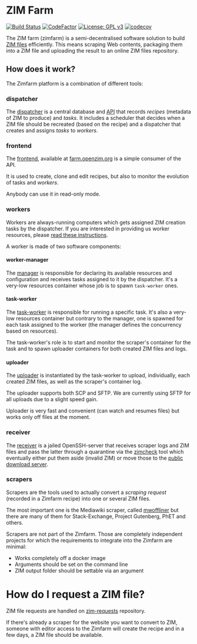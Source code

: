 # ZIM Farm

[![Build Status](https://github.com/openzim/zimfarm/workflows/CI/badge.svg?query=branch%3Amain)](https://github.com/openzim/zimfarm/actions?query=branch%3Amain)
[![CodeFactor](https://www.codefactor.io/repository/github/openzim/zimfarm/badge)](https://www.codefactor.io/repository/github/openzim/zimfarm)
[![License: GPL v3](https://img.shields.io/badge/License-GPLv3-blue.svg)](https://www.gnu.org/licenses/gpl-3.0)
[![codecov](https://codecov.io/gh/openzim/zimfarm/branch/main/graph/badge.svg)](https://codecov.io/gh/openzim/zimfarm)

The ZIM farm (zimfarm) is a semi-decentralised software solution to
build [ZIM files](http://www.openzim.org/) efficiently. This means scraping Web contents,
packaging them into a ZIM file and uploading the result to an online
ZIM files repository.

## How does it work?

The Zimfarm platform is a combination of different tools:

### dispatcher

The [dispatcher](http://hub.docker.com/r/openzim/zimfarm-dispatcher) is a central database and [API](https://api.farm.openzim.org/v1) that records *recipes* (metadata of ZIM to produce) and *tasks*. It includes a scheduler that decides when a ZIM file should be recreated (based on the recipe) and a dispatcher that creates and assigns *tasks* to *workers*.

### frontend

The [frontend](https://hub.docker.com/r/openzim/zimfarm-ui), available at [farm.openzim.org](https://farm.openzim.org/) is a simple consumer of the API.

It is used to create, clone and edit recipes, but also to monitor the evolution of tasks and *workers*.

Anybody can use it in read-only mode.

### workers

Workers are always-running computers which gets assigned ZIM creation tasks by the dispatcher. If you are interested in providing us worker resources, please [read these instructions](https://github.com/openzim/zimfarm/blob/main/workers/README.md).

A worker is made of two software components:

#### worker-manager

The [manager](http://hub.docker.com/r/openzim/zimfarm-worker-manager) is responsible for declaring its available resources and configuration and receives tasks assigned to it by the dispatcher. It's a very-low resources container whose job is to spawn `task-worker` ones.

#### task-worker

The [task-worker](http://hub.docker.com/r/openzim/zimfarm-task-worker) is responsible for running a specific task. It's also a very-low resources container but contrary to the manager, one is spawned for each task assigned to the worker (the manager defines the concurrency based on resources).

The task-worker's role is to start and monitor the scraper's container for the task and to spawn uploader containers for both created ZIM files and logs.

#### uploader

The [uploader](https://hub.docker.com/r/openzim/uploader) is instantiated by the task-worker to upload, individually, each created ZIM files, as well as the scraper's container log.

The uploader supports both SCP and SFTP. We are currently using SFTP for all uploads due to a slight speed gain.

Uploader is very fast and convenient (can watch and resumes files) but works only off files at the moment.

### receiver

The [receiver](https://hub.docker.com/r/openzim/zimfarm-receiver) is a jailed OpenSSH-server that receives scraper logs and ZIM files and pass the latter through a quarantine via the [zimcheck](https://github.com/openzim/zim-tools) tool which eventually either put them aside (invalid ZIM) or move those to the [public download server](download.kiwix.org/zim/).

### scrapers

Scrapers are the tools used to actually convert a *scraping request* (recorded in a Zimfarm recipe) into one or several ZIM files.

The most important one is the Mediawiki scraper, called [mwoffliner](https://hub.docker.com/r/openzim/mwoffliner/) but there are many of them for Stack-Exchange, Project Gutenberg, PhET and others.

Scrapers are not part of the Zimfarm. Those are completely independent projects for which the requirements to integrate into the Zimfarm are minimal:

* Works completely off a docker image
* Arguments should be set on the command line
* ZIM output folder should be settable via an argument

# How do I request a ZIM file?

ZIM file requests are handled on [zim-requests](https://github.com/openzim/zim-requests/issues/new/choose) repository.

If there's already a scraper for the website you want to convert to ZIM, someone with editor access to the Zimfarm will create the recipe and in a few days, a ZIM file should be available.
